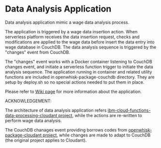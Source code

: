 # Data Analysis Application

Data analysis application mimic a wage data analysis process.

The application is triggered by a wage data insertion action. When serverless platform receives the data insertion request, checks and modifications are applied to the wage data before insert the data entry into wage database in CouchDB. The data analysis sequence is triggered by the "changes" event from CouchDB. 

The "changes" event works with a Docker container listening to CouchDB changes event, and initiate a serverless function trigger to initiate the data analysis sequence. The application running in container and related utility functions are included in openwhisk-package-couchdb directory. They are setup by deploy.sh so no special actions needed to put them in place.

Please refer to [Wiki page](anonymous) for more information about the application.

ACKNOWLEDGEMENT:

The architecture of data analysis application refers [ibm-cloud-functions-data-processing-cloudant project](https://github.com/IBM/ibm-cloud-functions-data-processing-cloudant), while the actions are re-written to perform wage data analysis.

The CouchDB chanages event providing borrows codes from [openwhisk-package-cloudant project](https://github.com/apache/openwhisk-package-cloudant), while changes are made to adapt to CouchDB (the original project applies to Cloudant).
